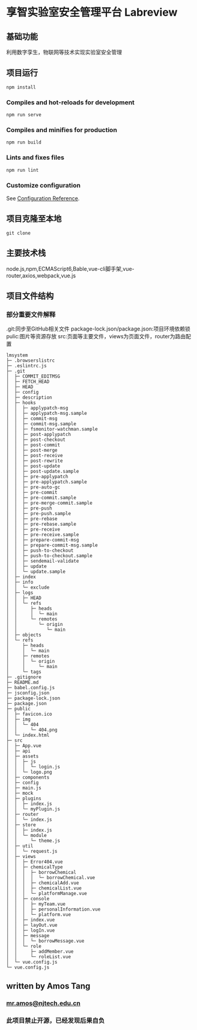 # 享智实验室安全管理平台 Labreview

## 基础功能
利用数字孪生，物联网等技术实现实验室安全管理

## 项目运行
```
npm install
```

### Compiles and hot-reloads for development
```
npm run serve
```

### Compiles and minifies for production
```
npm run build
```

### Lints and fixes files
```
npm run lint
```

### Customize configuration
See [Configuration Reference](https://cli.vuejs.org/config/).

## 项目克隆至本地
```
git clone 
```

## 主要技术栈
node.js,npm,ECMAScript6,Bable,vue-cli脚手架,vue-router,axios,webpack,vue.js

## 项目文件结构
### 部分重要文件解释
.git:同步至GitHub相关文件
package-lock.json/package.json:项目环境依赖锁
pulic:图片等资源存放
src:页面等主要文件，views为页面文件，router为路由配置

```
lmsystem
├─ .browserslistrc
├─ .eslintrc.js
├─ .git
│  ├─ COMMIT_EDITMSG
│  ├─ FETCH_HEAD
│  ├─ HEAD
│  ├─ config
│  ├─ description
│  ├─ hooks
│  │  ├─ applypatch-msg
│  │  ├─ applypatch-msg.sample
│  │  ├─ commit-msg
│  │  ├─ commit-msg.sample
│  │  ├─ fsmonitor-watchman.sample
│  │  ├─ post-applypatch
│  │  ├─ post-checkout
│  │  ├─ post-commit
│  │  ├─ post-merge
│  │  ├─ post-receive
│  │  ├─ post-rewrite
│  │  ├─ post-update
│  │  ├─ post-update.sample
│  │  ├─ pre-applypatch
│  │  ├─ pre-applypatch.sample
│  │  ├─ pre-auto-gc
│  │  ├─ pre-commit
│  │  ├─ pre-commit.sample
│  │  ├─ pre-merge-commit.sample
│  │  ├─ pre-push
│  │  ├─ pre-push.sample
│  │  ├─ pre-rebase
│  │  ├─ pre-rebase.sample
│  │  ├─ pre-receive
│  │  ├─ pre-receive.sample
│  │  ├─ prepare-commit-msg
│  │  ├─ prepare-commit-msg.sample
│  │  ├─ push-to-checkout
│  │  ├─ push-to-checkout.sample
│  │  ├─ sendemail-validate
│  │  ├─ update
│  │  └─ update.sample
│  ├─ index
│  ├─ info
│  │  └─ exclude
│  ├─ logs
│  │  ├─ HEAD
│  │  └─ refs
│  │     ├─ heads
│  │     │  └─ main
│  │     └─ remotes
│  │        └─ origin
│  │           └─ main
│  ├─ objects
│  └─ refs
│     ├─ heads
│     │  └─ main
│     ├─ remotes
│     │  └─ origin
│     │     └─ main
│     └─ tags
├─ .gitignore
├─ README.md
├─ babel.config.js
├─ jsconfig.json
├─ package-lock.json
├─ package.json
├─ public
│  ├─ favicon.ico
│  ├─ img
│  │  └─ 404
│  │     └─ 404.png
│  └─ index.html
├─ src
│  ├─ App.vue
│  ├─ api
│  ├─ assets
│  │  ├─ js
│  │  │  └─ login.js
│  │  └─ logo.png
│  ├─ components
│  ├─ config
│  ├─ main.js
│  ├─ mock
│  ├─ plugins
│  │  ├─ index.js
│  │  └─ myPlugin.js
│  ├─ router
│  │  └─ index.js
│  ├─ store
│  │  ├─ index.js
│  │  └─ module
│  │     └─ theme.js
│  ├─ util
│  │  └─ request.js
│  ├─ views
│  │  ├─ Error404.vue
│  │  ├─ chemicalType
│  │  │  ├─ borrowChemical
│  │  │  │  └─ borrowChemical.vue
│  │  │  ├─ chemicalAdd.vue
│  │  │  ├─ chemicalList.vue
│  │  │  └─ platformManage.vue
│  │  ├─ console
│  │  │  ├─ myTeam.vue
│  │  │  ├─ personalInformation.vue
│  │  │  └─ platform.vue
│  │  ├─ index.vue
│  │  ├─ layOut.vue
│  │  ├─ logIn.vue
│  │  ├─ message
│  │  │  └─ borrowMessage.vue
│  │  └─ role
│  │     ├─ addMember.vue
│  │     └─ roleList.vue
│  └─ vue.config.js
└─ vue.config.js

```

## written by Amos Tang
### mr.amos@njtech.edu.cn
### 此项目禁止开源，已经发现后果自负
